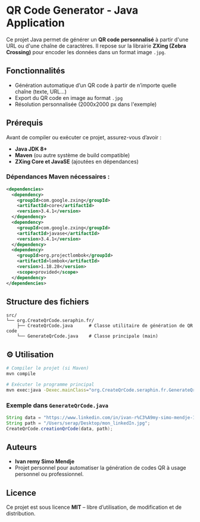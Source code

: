 #  QR Code Generator - Java Application

Ce projet Java permet de générer un **QR code personnalisé** à partir d'une URL ou d'une chaîne de caractères. Il repose sur la librairie **ZXing (Zebra Crossing)** pour encoder les données dans un format image `.jpg`.

##  Fonctionnalités

- Génération automatique d’un QR code à partir de n’importe quelle chaîne (texte, URL…)
- Export du QR code en image au format `.jpg`
- Résolution personnalisée (2000x2000 px dans l'exemple)

## Prérequis

Avant de compiler ou exécuter ce projet, assurez-vous d’avoir :

- **Java JDK 8+**
- **Maven** (ou autre système de build compatible)
- **ZXing Core et JavaSE** (ajoutées en dépendances)

### Dépendances Maven nécessaires :

```xml
<dependencies>
  <dependency>
    <groupId>com.google.zxing</groupId>
    <artifactId>core</artifactId>
    <version>3.4.1</version>
  </dependency>
  <dependency>
    <groupId>com.google.zxing</groupId>
    <artifactId>javase</artifactId>
    <version>3.4.1</version>
  </dependency>
  <dependency>
    <groupId>org.projectlombok</groupId>
    <artifactId>lombok</artifactId>
    <version>1.18.28</version>
    <scope>provided</scope>
  </dependency>
</dependencies>
```

## Structure des fichiers

```
src/
└── org.CreateQrCode.seraphin.fr/
    ├── CreateQrCode.java      # Classe utilitaire de génération de QR code
    └── GenerateQrCode.java    # Classe principale (main)
```

## ⚙️ Utilisation

```bash
# Compiler le projet (si Maven)
mvn compile

# Exécuter le programme principal
mvn exec:java -Dexec.mainClass="org.CreateQrCode.seraphin.fr.GenerateQrCode"
```

### Exemple dans `GenerateQrCode.java`

```java
String data = "https://www.linkedin.com/in/ivan-r%C3%A9my-simo-mendje-1a1aa1253/";
String path = "/Users/serap/Desktop/mon_linkedIn.jpg";
CreateQrCode.creationQrCode(data, path);
```

## Auteurs

- **Ivan remy Simo Mendje**
- Projet personnel pour automatiser la génération de codes QR à usage personnel ou professionnel.

## Licence

Ce projet est sous licence **MIT** – libre d’utilisation, de modification et de distribution.
